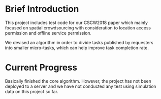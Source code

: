 # Brief Introduction
This project includes test code for our CSCW2018 paper which mainly focused on spatial crowdsourcing with consideration to 
location access permission and offline service permission.

We devised an algorithm in order to divide tasks published by requesters into smaller micro-tasks, which can help improve
task completion rate.

# Current Progress
Basically finished the core algorithm. However, the project has not been deployed to a server and we have not conducted any 
test using simulation data on this project so far.
